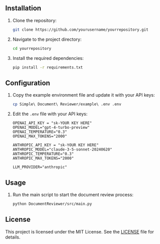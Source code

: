 
## Installation

1. Clone the repository:
    ```sh
    git clone https://github.com/yourusername/yourrepository.git
    ```

2. Navigate to the project directory:
    ```sh
    cd yourrepository
    ```

3. Install the required dependencies:
    ```sh
    pip install -r requirements.txt
    ```

## Configuration

1. Copy the example environment file and update it with your API keys:
    ```sh
    cp Simple\ Document\ Reviewer/example\ .env .env
    ```

2. Edit the `.env` file with your API keys:
    ```env
    OPENAI_API_KEY = "sk-YOUR KEY HERE"
    OPENAI_MODEL="gpt-4-turbo-preview"
    OPENAI_TEMPERATURE="0.3"
    OPENAI_MAX_TOKENS="2000"

    ANTHROPIC_API_KEY = "sk-YOUR KEY HERE"
    ANTHROPIC_MODEL="claude-3-5-sonnet-20240620"
    ANTHROPIC_TEMPERATURE="0.3"
    ANTHROPIC_MAX_TOKENS="2000" 

    LLM_PROVIDER="anthropic"
    ```

## Usage

1. Run the main script to start the document review process:
    ```sh
    python DocumentReviewer/src/main.py
    ```


## License

This project is licensed under the MIT License. See the [LICENSE](LICENSE) file for details.

